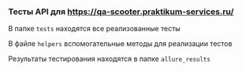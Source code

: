 ### Тесты API для https://qa-scooter.praktikum-services.ru/

В папке `tests` находятся все реализованные тесты

В файле `helpers` вспомогательные методы для реализации тестов

Результаты тестирования находятся в папке `allure_results`